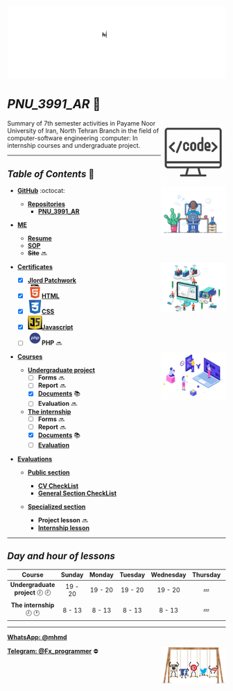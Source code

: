 ![banner](https://github.com/m-ahmadian-h/PNU_3991_AR/blob/main/gif/banner.gif)



# _PNU_3991_AR_ :wave: 
<img src="https://github.com/m-ahmadian-h/PNU_3991_AR/blob/main/img/banner.png" align="right"  width="150" />
Summary of 7th semester activities in Payame Noor University of Iran, North Tehran Branch in the field of computer-software engineering :computer: In internship courses and undergraduate project.

***

## _Table of Contents_ :mag_right:

*  __[GitHub](https://github.com/m-ahmadian-h)__ :octocat: <img src="https://github.com/m-ahmadian-h/PNU_3991_AR/blob/main/gif/01.gif" align="right" width="150" />
   * __[Repositories](https://github.com/m-ahmadian-h?tab=repositories)__
      * __[PNU_3991_AR](https://github.com/m-ahmadian-h/PNU_3991_AR)__
      
* __[ME](https://github.com/m-ahmadian-h/PNU_3991_AR/blob/main/me)__ 
   * __[Resume](https://github.com/m-ahmadian-h/PNU_3991_AR/blob/main/me/resume.pdf)__
   * __[SOP](https://github.com/m-ahmadian-h/PNU_3991_AR/blob/main/me/SOP.pdf)__
   * __~~Site~~__ :soon:


* __[Certificates](https://github.com/m-ahmadian-h/PNU_3991_AR/tree/main/Certificates)__ <img src="https://github.com/m-ahmadian-h/PNU_3991_AR/blob/main/gif/02.gif" align="right"  width="150" />
   * [x] __[Jlord Patchwork](https://github.com/m-ahmadian-h/PNU_3991_AR/blob/main/Certificates/Jlord%20Patchwork.pdf)__
   * [x] ![HTML](https://github.com/m-ahmadian-h/PNU_3991_AR/blob/main/img/html.logo.png)__[HTML](https://github.com/m-ahmadian-h/PNU_3991_AR/blob/main/Certificates/html.pdf)__
   * [x] ![CSS](https://github.com/m-ahmadian-h/PNU_3991_AR/blob/main/img/css.logo.png)__[CSS](https://github.com/m-ahmadian-h/PNU_3991_AR/blob/main/Certificates/CSS.JPG)__
   * [x] ![JS](https://github.com/m-ahmadian-h/PNU_3991_AR/blob/main/img/JS.logo.png)__[Javascript](https://github.com/m-ahmadian-h/PNU_3991_AR/blob/main/Certificates/JS.jpg)__
   * [ ] ![PHP](https://github.com/m-ahmadian-h/PNU_3991_AR/blob/main/img/php.logo.png)__PHP__ :soon:
   
* __[Courses](https://github.com/m-ahmadian-h/PNU_3991_AR/tree/main/Courses)__ <img src="https://github.com/m-ahmadian-h/PNU_3991_AR/blob/main/gif/03.gif" align="right" width="150" />
   * __[Undergraduate project](https://github.com/m-ahmadian-h/PNU_3991_AR/tree/main/Courses/Undergraduate%20Project)__
      * [ ] __Forms__ :soon:
      * [ ] __Report__     :soon:
      * [x] __[Documents](https://github.com/m-ahmadian-h/PNU_3991_AR/tree/main/Courses/Undergraduate%20Project/Documents)__ :books:
      * [ ] __Evaluation__ :soon:
      
   * __[The internship](https://github.com/m-ahmadian-h/PNU_3991_AR/tree/main/Courses/The%20internship)__
      * [ ] __Forms__ :soon:
      * [ ] __Report__     :soon:
      * [x] __[Documents](https://github.com/m-ahmadian-h/PNU_3991_AR/tree/main/Courses/The%20internship/Documents)__ :books:
      * [ ] __[Evaluation](https://github.com/m-ahmadian-h/PNU_3991_AR/blob/main/Assessment/Internship.jpg)__

* __[Evaluations](https://github.com/m-ahmadian-h/PNU_3991_AR/tree/main/Assessment)__ 

   * __[Public section](https://github.com/m-ahmadian-h/PNU_3991_AR/tree/main/Assessment)__
      * __[CV CheckList](https://github.com/m-ahmadian-h/PNU_3991_AR/blob/main/Assessment/MA_CV_CheckList_AR_3991.pdf)__
      * __[General Section CheckList](https://github.com/m-ahmadian-h/PNU_3991_AR/blob/main/Assessment/MA_GeneralSection_CheckList_AR_3991.pdf)__
   
   * __[Specialized section](https://github.com/m-ahmadian-h/PNU_3991_AR/tree/main/Assessment)__
      * __Project lesson__ :soon:
      * __[Internship lesson](https://github.com/m-ahmadian-h/PNU_3991_AR/blob/main/Assessment/Internship.jpg)__
      
***

## _Day and hour of lessons_

|Course                                     |Sunday |Monday |Tuesday|Wednesday|Thursday|Friday|Saturday|
|:-----------------------------------------:|:-----:|:-----:|:-----:|:-------:|:------:|:----:|:------:|
|__Undergraduate project__ :clock7: :clock8:|19 - 20|19 - 20|19 - 20|19 - 20  |:zzz:   |:zzz: |19 - 20 |
|__The internship__   :clock8: :clock1:     |8 - 13 |8 - 13 |8 - 13 |8 - 13   |:zzz:   |:zzz: |8 - 13  |

***
__[WhatsApp: @mhmd](https://wa.me/+989215166403)__ 

__[Telegram: @Fx_programmer](https://telegram.me/Fx_programmer)__ :no_entry:
<img src="https://github.com/m-ahmadian-h/PNU_3991_AR/blob/main/gif/04.gif" align="right" width="150" />

